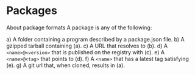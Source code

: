 # Packages

About package formats
A package is any of the following:

a) A folder containing a program described by a package.json file.
b) A gzipped tarball containing (a).
c) A URL that resolves to (b).
d) A `<name>@<version>` that is published on the registry with (c).
e) A `<name>@<tag>` that points to (d).
f) A `<name>` that has a latest tag satisfying (e).
g) A git url that, when cloned, results in (a).